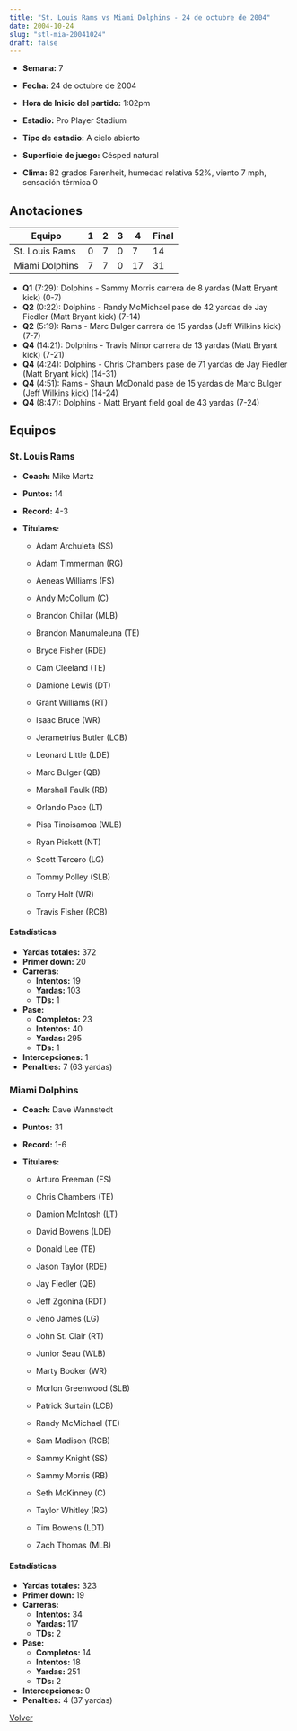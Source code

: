 ```yaml
---
title: "St. Louis Rams vs Miami Dolphins - 24 de octubre de 2004"
date: 2004-10-24
slug: "stl-mia-20041024"
draft: false
---
```


* **Semana:** 7
* **Fecha:** 24 de octubre de 2004

* **Hora de Inicio del partido:** 1:02pm
* **Estadio:** Pro Player Stadium
* **Tipo de estadio:** A cielo abierto
* **Superficie de juego:** Césped natural
* **Clima:** 82 grados Farenheit, humedad relativa 52%, viento 7 mph, sensación térmica 0





## Anotaciones
| Equipo | 1 | 2 | 3 | 4 | Final |
|--------|---|---|---|---|-------|
| St. Louis Rams  | 0 | 7 | 0 | 7  | 14 |
| Miami Dolphins  | 7 | 7 | 0 | 17  | 31 |
* **Q1** (7:29): Dolphins - Sammy Morris carrera de 8 yardas (Matt Bryant kick) (0-7)
* **Q2** (0:22): Dolphins - Randy McMichael pase de 42 yardas de Jay Fiedler (Matt Bryant kick) (7-14)
* **Q2** (5:19): Rams - Marc Bulger carrera de 15 yardas (Jeff Wilkins kick) (7-7)
* **Q4** (14:21): Dolphins - Travis Minor carrera de 13 yardas (Matt Bryant kick) (7-21)
* **Q4** (4:24): Dolphins - Chris Chambers pase de 71 yardas de Jay Fiedler (Matt Bryant kick) (14-31)
* **Q4** (4:51): Rams - Shaun McDonald pase de 15 yardas de Marc Bulger (Jeff Wilkins kick) (14-24)
* **Q4** (8:47): Dolphins - Matt Bryant field goal de 43 yardas (7-24)


## Equipos


### St. Louis Rams
* **Coach:** Mike Martz
* **Puntos:** 14
* **Record:** 4-3
* **Titulares:** 

  * Adam Archuleta (SS) 

  * Adam Timmerman (RG) 

  * Aeneas Williams (FS) 

  * Andy McCollum (C) 

  * Brandon Chillar (MLB) 

  * Brandon Manumaleuna (TE) 

  * Bryce Fisher (RDE) 

  * Cam Cleeland (TE) 

  * Damione Lewis (DT) 

  * Grant Williams (RT) 

  * Isaac Bruce (WR) 

  * Jerametrius Butler (LCB) 

  * Leonard Little (LDE) 

  * Marc Bulger (QB) 

  * Marshall Faulk (RB) 

  * Orlando Pace (LT) 

  * Pisa Tinoisamoa (WLB) 

  * Ryan Pickett (NT) 

  * Scott Tercero (LG) 

  * Tommy Polley (SLB) 

  * Torry Holt (WR) 

  * Travis Fisher (RCB) 

#### Estadísticas
* **Yardas totales:** 372
* **Primer down:** 20
* **Carreras:**
  * **Intentos:** 19
  * **Yardas:** 103
  * **TDs:** 1
* **Pase:**
  * **Completos:** 23
  * **Intentos:** 40
  * **Yardas:** 295
  * **TDs:** 1
* **Intercepciones:** 1
* **Penalties:** 7 (63 yardas)

### Miami Dolphins
* **Coach:** Dave Wannstedt
* **Puntos:** 31
* **Record:** 1-6
* **Titulares:** 

  * Arturo Freeman (FS) 

  * Chris Chambers (TE) 

  * Damion McIntosh (LT) 

  * David Bowens (LDE) 

  * Donald Lee (TE) 

  * Jason Taylor (RDE) 

  * Jay Fiedler (QB) 

  * Jeff Zgonina (RDT) 

  * Jeno James (LG) 

  * John St. Clair (RT) 

  * Junior Seau (WLB) 

  * Marty Booker (WR) 

  * Morlon Greenwood (SLB) 

  * Patrick Surtain (LCB) 

  * Randy McMichael (TE) 

  * Sam Madison (RCB) 

  * Sammy Knight (SS) 

  * Sammy Morris (RB) 

  * Seth McKinney (C) 

  * Taylor Whitley (RG) 

  * Tim Bowens (LDT) 

  * Zach Thomas (MLB) 

#### Estadísticas
* **Yardas totales:** 323
* **Primer down:** 19
* **Carreras:**
  * **Intentos:** 34
  * **Yardas:** 117
  * **TDs:** 2
* **Pase:**
  * **Completos:** 14
  * **Intentos:** 18
  * **Yardas:** 251
  * **TDs:** 2
* **Intercepciones:** 0
* **Penalties:** 4 (37 yardas)


[Volver](/historia/2004)
